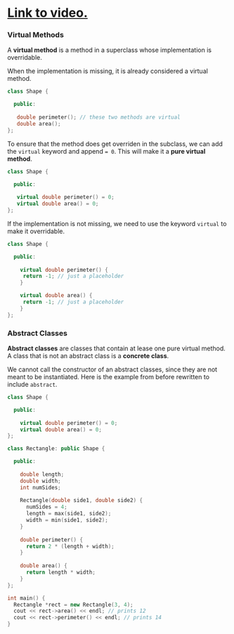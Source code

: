 # [Link to video.](TODO)

### Virtual Methods

A **virtual method** is a method in a superclass whose implementation is overridable. 

When the implementation is missing, it is already considered a virtual method.

```cpp
class Shape {

  public:
   
   double perimeter(); // these two methods are virtual
   double area();
};
```

To ensure that the method does get overriden in the subclass, we can add the `virtual` keyword and append `= 0`. This will make it a **pure virtual method**.

```cpp
class Shape {

  public:
   
   virtual double perimeter() = 0;
   virtual double area() = 0;
};
```

If the implementation is not missing, we need to use the keyword `virtual` to make it overridable.

```cpp
class Shape {

  public:
   
    virtual double perimeter() {
     return -1; // just a placeholder
    }

    virtual double area() {
     return -1; // just a placeholder
    }
};
```


### Abstract Classes

**Abstract classes** are classes that contain at lease one pure virtual method. A class that is not an abstract class is a **concrete class**. 

We cannot call the constructor of an abstract classes, since they are not meant to be instantiated. Here is the example from before rewritten to include `abstract`.

```cpp
class Shape {

  public:
   
    virtual double perimeter() = 0;
    virtual double area() = 0;
};

class Rectangle: public Shape {

  public:
  
    double length;
    double width;
    int numSides;
	    
    Rectangle(double side1, double side2) {
      numSides = 4;
      length = max(side1, side2);
      width = min(side1, side2);
    }
	    
    double perimeter() {
      return 2 * (length + width);
    }
	    
    double area() {
      return length * width;
    }  
};

int main() {
  Rectangle *rect = new Rectangle(3, 4);
  cout << rect->area() << endl; // prints 12
  cout << rect->perimeter() << endl; // prints 14
}
```